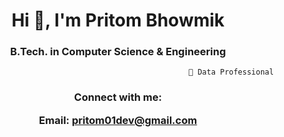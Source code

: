 <h1 align="center">Hi 👋, I'm Pritom Bhowmik</h1>
<h3 align="center"> B.Tech. in Computer Science & Engineering </h3>
                                         
                         

                     
                        
                                                       🔭 Data Professional



<h3 align="center">Connect with me:
 
  
Email: pritom01dev@gmail.com </h3>
<p align="center">
</p>





